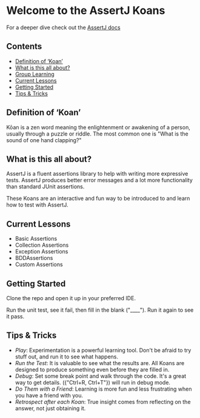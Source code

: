 # Welcome to the AssertJ Koans #

For a deeper dive check out the [AssertJ docs](https://assertj.github.io/doc/)

<!-- toc -->

## Contents

* [Definition of ‘Koan’](#definition-of-koan)
* [What is this all about?](#what-is-this-all-about)
* [Group Learning](#group-learning)
* [Current Lessons](#current-lessons)
* [Getting Started](#getting-started)
* [Tips & Tricks](#tips--tricks)<!-- endToc -->

## Definition of ‘Koan’

Kōan is a zen word meaning the enlightenment or awakening of a person, usually through a puzzle or riddle. The most
common one is "What is the sound of one hand clapping?"

## What is this all about?

AssertJ is a fluent assertions library to help with writing more expressive tests. AssertJ produces better error messages
and a lot more functionality than standard JUnit assertions.

These Koans are an interactive and fun way to be introduced to and learn how to test with AssertJ.

## Current Lessons

- Basic Assertions
- Collection Assertions
- Exception Assertions
- BDDAssertions
- Custom Assertions

## Getting Started

Clone the repo and open it up in your preferred IDE.

Run the unit test, see it fail, then fill in the blank ("____"). Run it again to see it pass.

## Tips & Tricks

- *Play*: Experimentation is a powerful learning tool. Don't be afraid to try stuff out, and run it to see what happens.
- *Run the Test*: It is valuable to see what the results are. All Koans are designed to produce something even before
  they are filled in.
- *Debug*: Set some break point and walk through the code. It's a great way to get details. ({"Ctrl+R, Ctrl+T"}) will
  run in debug mode.
- *Do Them with a Friend*: Learning is more fun and less frustrating when you have a friend with you.
- *Retrospect after each Koan*: True insight comes from reflecting on the answer, not just obtaining it.

